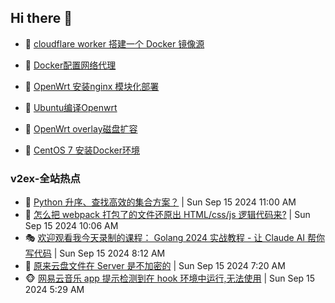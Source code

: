 ## Hi there 👋

<!--
**dkyg666/dkyg666** is a ✨ _special_ ✨ repository because its `README.md` (this file) appears on your GitHub profile.

Here are some ideas to get you started:

- 🔭 I’m currently working on ...
- 🌱 I’m currently learning ...
- 👯 I’m looking to collaborate on ...
- 🤔 I’m looking for help with ...
- 💬 Ask me about ...
- 📫 How to reach me: ...
- 😄 Pronouns: ...
- ⚡ Fun fact: ...
-->

<!-- BLOG-POST-LIST:START -->
- 🦩 [cloudflare worker 搭建一个 Docker 镜像源](http://blog.1996099.xyz/archives/cloudflare-worker-da-jian-yi-ge-docker-jing-xiang-zhan) 

- 🚦 [Docker配置网络代理](http://blog.1996099.xyz/archives/dockerpei-zhi-wang-luo-dai-li) 

- 🫶 [OpenWrt 安装nginx 模块化部署](http://blog.1996099.xyz/archives/openwrt-an-zhuang-nginx-mo-kuai-hua-bu-shu) 

- 🦄 [Ubuntu编译Openwrt](http://blog.1996099.xyz/archives/ubuntuzi-bian-yi-openwrt) 

- 🐻 [OpenWrt overlay磁盘扩容](http://blog.1996099.xyz/archives/openwrt-overlay) 

- 🤖 [CentOS 7 安装Docker环境](http://blog.1996099.xyz/archives/centos-docker) 
<!-- BLOG-POST-LIST:END -->

### v2ex-全站热点
<!-- v2ex:START -->
- 🥸 [Python 升序、查找高效的集合方案？](https://www.v2ex.com/t/1073236#reply3) | Sun Sep 15 2024 11:00 AM
- 🤗 [怎么把 webpack 打包了的文件还原出 HTML/css/js 逻辑代码来?](https://www.v2ex.com/t/1073229#reply2) | Sun Sep 15 2024 10:06 AM
- 🎭 [欢迎观看我今天录制的课程： Golang 2024 实战教程 - 让 Claude AI 帮你写代码](https://www.v2ex.com/t/1073213#reply0) | Sun Sep 15 2024 8:12 AM
- 🥷 [原来云盘文件在 Server 是不加密的](https://www.v2ex.com/t/1073207#reply33) | Sun Sep 15 2024 7:20 AM
- 🐵 [网易云音乐 app 提示检测到在 hook 环境中运行,无法使用](https://www.v2ex.com/t/1073190#reply6) | Sun Sep 15 2024 5:29 AM<!-- v2ex:END -->

